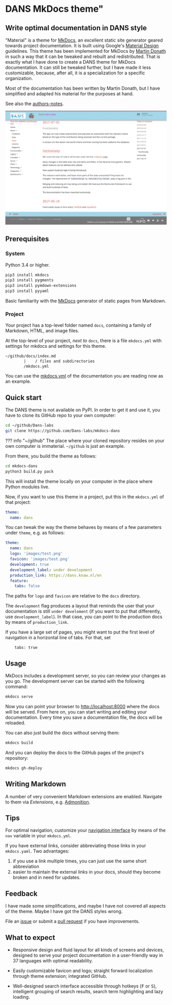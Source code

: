 # DANS MkDocs theme"

## Write optimal documentation in DANS style

"Material" is a theme for [MkDocs][1], an excellent static site generator geared
towards project documentation. It is built using Google's [Material Design][2]
guidelines.
This theme has been implemented for MkDocs by [Martin Donath][3] in such a way that it can
be tweaked and rebuilt and redistributed.
That is exactly what I have done to create a DANS theme for MkDocs documentation.
It can still be tweaked further, but I have made it less customizable, 
because, after all, it is a specialization for a specific organization.

Most of the documentation has been written by Martin Donath, but I have simplified
and adapted his material for the purposes at hand.

See also the [authors-notes](authors-notes.md).

[![Material for MkDocs](images/danstheme.png)](images/danstheme.png)

  [1]: https://www.mkdocs.org
  [2]: https://material.io/guidelines/material-design/
  [3]: https://squidfunk.github.io/mkdocs-material/

## Prerequisites

### System

Python 3.4 or higher.

``` sh
pip3 install mkdocs
pip3 install pygments
pip3 install pymdown-extensions
pip3 install pyyaml
```

Basic familiarity with the
[MkDocs](https://www.mkdocs.org)
generator of static pages from Markdown.

### Project

Your project has a top-level folder named `docs`,
containing a family of Markdown, HTML, and image files.

At the top-level of your project, *next to* `docs`, there is a file
`mkdocs.yml` with settings for mkdocs and settings for this theme.

```
~/github/docs/index.md
        |    / files and subdirectories
        /mkdocs.yml
```

You can use the
[mkdocs.yml](https://github.com/Dans-labs/mkdocs-dans/blob/master/mkdocs.yml)
of the documentation you are reading now as an example.

## Quick start

The DANS theme is not available on PyPI.
In order to get it and use it, you have to clone its GitHub repo
to your own computer:


``` sh
cd ~/github/Dans-labs
git clone https://github.com/Dans-labs/mkdocs-dans
```

??? info "~/github"
    The place where your cloned repository resides on your
    own computer is immaterial. `~/github` is just an example.

From there, you build the theme as follows:

``` sh
cd mkdocs-dans
python3 build.py pack
```

This will install the theme locally on your computer in the place where
Python modules live.

Now, if you want to use this theme in a project,
put this in the `mkdocs.yml` of that project:

``` yaml
theme:
  name: dans
```

You can tweak the way the theme behaves by means of a few parameters under `theme`,
e.g. as follows:

``` yaml
theme:
  name: dans
  logo: 'images/test.png'
  favicon: 'images/test.png'
  development: true
  development_label: under development
  production_link: https://dans.knaw.nl/en
  feature:
    tabs: false
```

The paths for `logo` and `favicon` are relative to the `docs` directory.

The `development` flag produces a layout that reminds the user that your documentation
is still `under develoment` (if you want to put that differently, use
`development_label`).
In that case, you can point to the production docs by means of
`production_link`.

If you have a large set of pages, you might want to put the first level of navigation
in a horizontal line of tabs.
For that, set

```
    tabs: true
```

## Usage

MkDocs includes a development server, so you can review your changes as you go.
The development server can be started with the following command:

``` sh
mkdocs serve
```

Now you can point your browser to [http://localhost:8000][9] where the docs
will be served. From here on, you can start writing and editing your documentation.
Every time you save a documentation file, the docs will be reloaded.

  [9]: http://localhost:8000


You can also just build the docs without serving them:

``` sh
mkdocs build
```

And you can deploy the docs to the GitHub pages of the project's repository:

``` sh
mkdocs gh-deploy
```

## Writing Markdown

A number of very convenient Markdown extensions are enabled. 
Navigate to them via *Extensions*, e.g.
[Admonition](extensions/admonition.md).

## Tips

For optimal navigation, customize your
[navigation interface](https://www.mkdocs.org/#adding-pages)
by means of the `nav` variable in your `mkdocs.yml`.

If you have external links, consider abbreviating those links in your
`mkdocs.yaml`. 
Two advantages:

1.  if you use a link multiple times, you can just use the same short abbreviation
2.  easier to maintain the external links in your docs, should they become broken and
    in need for updates.

## Feedback

I have made some simplifications, and maybe I have not covered all aspects of the theme.
Maybe I have got the DANS styles wrong.

File an
[issue](https://github.com/Dans-labs/mkdocs-dans/issues)
or submit a 
[pull request](https://github.com/Dans-labs/mkdocs-dans/pulls)
if you have improvements.

## What to expect

* Responsive design and fluid layout for all kinds of screens and devices,
  designed to serve your project documentation in a user-friendly way in 37
  languages with optimal readability.

* Easily customizable favicon and logo;
  straight forward localization through theme extension;
  integrated GitHub.

* Well-designed search interface accessible through hotkeys (<kbd>F</kbd> or
  <kbd>S</kbd>), intelligent grouping of search results, search term
  highlighting and lazy loading.
